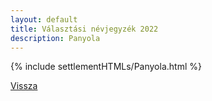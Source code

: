 ```yaml
---
layout: default
title: Választási névjegyzék 2022
description: Panyola
---
```


{% include settlementHTMLs/Panyola.html %}

[Vissza](./)